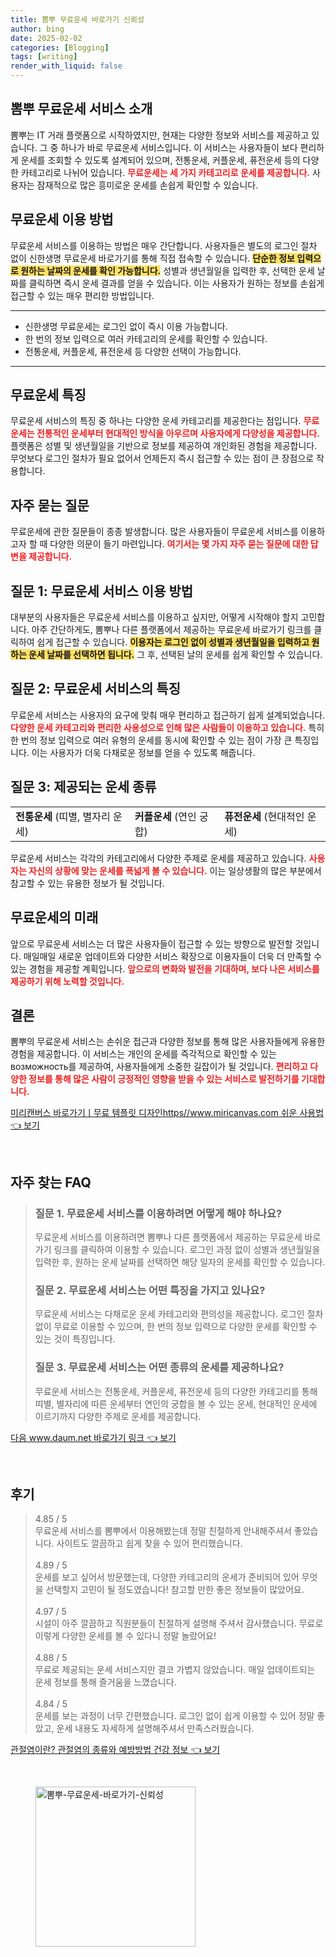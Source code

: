 ```yaml
---
title: 뽐뿌 무료운세 바로가기 신뢰성
author: bing
date: 2025-02-02
categories: [Blogging]
tags: [writing]
render_with_liquid: false
---
```



<h2 id='뽐뿌 무료운세 서비스 소개'>뽐뿌 무료운세 서비스 소개</h2>

<p>뽐뿌는 IT 거래 플랫폼으로 시작하였지만, 현재는 다양한 정보와 서비스를 제공하고 있습니다. 그 중 하나가 바로 무료운세 서비스입니다. 이 서비스는 사용자들이 보다 편리하게 운세를 조회할 수 있도록 설계되어 있으며, 전통운세, 커플운세, 퓨전운세 등의 다양한 카테고리로 나뉘어 있습니다. <b><span style="color: #ee2323;">무료운세는 세 가지 카테고리로 운세를 제공합니다.</span></b> 사용자는 잠재적으로 많은 흥미로운 운세를 손쉽게 확인할 수 있습니다.</p>

<h2 id='무료운세 이용 방법'>무료운세 이용 방법</h2>

<p>무료운세 서비스를 이용하는 방법은 매우 간단합니다. 사용자들은 별도의 로그인 절차 없이 신한생명 무료운세 바로가기를 통해 직접 접속할 수 있습니다. <b><span style="background-color: #ffe066;">단순한 정보 입력으로 원하는 날짜의 운세를 확인 가능합니다.</span></b> 성별과 생년월일을 입력한 후, 선택한 운세 날짜를 클릭하면 즉시 운세 결과를 얻을 수 있습니다. 이는 사용자가 원하는 정보를 손쉽게 접근할 수 있는 매우 편리한 방법입니다.</p>

<hr />

<ul>
    <li>신한생명 무료운세는 로그인 없이 즉시 이용 가능합니다.</li>
    <li>한 번의 정보 입력으로 여러 카테고리의 운세를 확인할 수 있습니다.</li>
    <li>전통운세, 커플운세, 퓨전운세 등 다양한 선택이 가능합니다.</li>
</ul>

<hr />

<h2 id='무료운세 특징'>무료운세 특징</h2>

<p>무료운세 서비스의 특징 중 하나는 다양한 운세 카테고리를 제공한다는 점입니다. <b><span style="color: #ee2323;">무료운세는 전통적인 운세부터 현대적인 방식을 아우르며 사용자에게 다양성을 제공합니다.</span></b> 플랫폼은 성별 및 생년월일을 기반으로 정보를 제공하여 개인화된 경험을 제공합니다. 무엇보다 로그인 절차가 필요 없어서 언제든지 즉시 접근할 수 있는 점이 큰 장점으로 작용합니다.</p>

<h2 id='자주 묻는 질문'>자주 묻는 질문</h2>

<p>무료운세에 관한 질문들이 종종 발생합니다. 많은 사용자들이 무료운세 서비스를 이용하고자 할 때 다양한 의문이 들기 마련입니다. <b><span style="color: #ee2323;">여기서는 몇 가지 자주 묻는 질문에 대한 답변을 제공합니다.</span></b></p>

<h2 id='질문 1: 무료운세 서비스 이용 방법'>질문 1: 무료운세 서비스 이용 방법</h2>

<p>대부분의 사용자들은 무료운세 서비스를 이용하고 싶지만, 어떻게 시작해야 할지 고민합니다. 아주 간단하게도, 뽐뿌나 다른 플랫폼에서 제공하는 무료운세 바로가기 링크를 클릭하여 쉽게 접근할 수 있습니다. <b><span style="background-color: #ffe066;">이용자는 로그인 없이 성별과 생년월일을 입력하고 원하는 운세 날짜를 선택하면 됩니다.</span></b> 그 후, 선택된 날의 운세를 쉽게 확인할 수 있습니다.</p>

<h2 id='질문 2: 무료운세 서비스의 특징'>질문 2: 무료운세 서비스의 특징</h2>

<p>무료운세 서비스는 사용자의 요구에 맞춰 매우 편리하고 접근하기 쉽게 설계되었습니다. <b><span style="color: #ee2323;">다양한 운세 카테고리와 편리한 사용성으로 인해 많은 사람들이 이용하고 있습니다.</span></b> 특히 한 번의 정보 입력으로 여러 유형의 운세를 동시에 확인할 수 있는 점이 가장 큰 특징입니다. 이는 사용자가 더욱 다채로운 정보를 얻을 수 있도록 해줍니다.</p>

<h2 id='질문 3: 제공되는 운세 종류'>질문 3: 제공되는 운세 종류</h2>

<table>
    <tr>
        <td><b>전통운세</b> (띠별, 별자리 운세)</td>
        <td><b>커플운세</b> (연인 궁합)</td>
        <td><b>퓨전운세</b> (현대적인 운세)</td>
    </tr>
</table>

<p>무료운세 서비스는 각각의 카테고리에서 다양한 주제로 운세를 제공하고 있습니다. <b><span style="color: #ee2323;">사용자는 자신의 상황에 맞는 운세를 폭넓게 볼 수 있습니다.</span></b> 이는 일상생활의 많은 부분에서 참고할 수 있는 유용한 정보가 될 것입니다.</p>

<h2 id='무료운세의 미래'>무료운세의 미래</h2>

<p>앞으로 무료운세 서비스는 더 많은 사용자들이 접근할 수 있는 방향으로 발전할 것입니다. 매일매일 새로운 업데이트와 다양한 서비스 확장으로 이용자들이 더욱 더 만족할 수 있는 경험을 제공할 계획입니다. <b><span style="color: #ee2323;">앞으로의 변화와 발전을 기대하며, 보다 나은 서비스를 제공하기 위해 노력할 것입니다.</span></b></p>

<h2 id='결론'>결론</h2>

<p>뽐뿌의 무료운세 서비스는 손쉬운 접근과 다양한 정보를 통해 많은 사용자들에게 유용한 경험을 제공합니다. 이 서비스는 개인의 운세를 즉각적으로 확인할 수 있는 возможность를 제공하여, 사용자들에게 소중한 길잡이가 될 것입니다. <b><span style="color: #ee2323;">편리하고 다양한 정보를 통해 많은 사람이 긍정적인 영향을 받을 수 있는 서비스로 발전하기를 기대합니다.</span></b></p>


<p><a class="click-button" title="미리캔버스 바로가기ㅣ무료 템플릿 디자인https//www.miricanvas.com 쉬운 사용법" href="https://afficreate.github.io/posts/%EB%AF%B8%EB%A6%AC%EC%BA%94%EB%B2%84%EC%8A%A4-%EB%B0%94%EB%A1%9C%EA%B0%80%EA%B8%B0%E3%85%A3%EB%AC%B4%EB%A3%8C-%ED%85%9C%ED%94%8C%EB%A6%BF-%EB%94%94%EC%9E%90%EC%9D%B8httpswww.miricanvas.com-%EC%89%AC%EC%9A%B4-%EC%82%AC%EC%9A%A9%EB%B2%95/" rel="dofollow">미리캔버스 바로가기ㅣ무료 템플릿 디자인https//www.miricanvas.com 쉬운 사용법 👈 보기</a></p><br>
<h2 id='자주_찾는_FAQ'>자주 찾는 FAQ</h2>
<div itemscope="" itemtype="https://schema.org/FAQPage"> 
<blockquote> 
<div itemscope="" itemprop="mainEntity" itemtype="https://schema.org/Question"> 
<h3 itemprop="name">질문 1. 무료운세 서비스를 이용하려면 어떻게 해야 하나요?</h3> 
<div itemscope="" itemprop="acceptedAnswer" itemtype="https://schema.org/Answer"> 
<span itemprop="text"> 
<p>무료운세 서비스를 이용하려면 뽐뿌나 다른 플랫폼에서 제공하는 무료운세 바로가기 링크를 클릭하여 이용할 수 있습니다. 로그인 과정 없이 성별과 생년월일을 입력한 후, 원하는 운세 날짜를 선택하면 해당 일자의 운세를 확인할 수 있습니다.</p> 
</span> 
</div> 
</div> 
<div itemscope="" itemprop="mainEntity" itemtype="https://schema.org/Question"> 
<h3 itemprop="name">질문 2. 무료운세 서비스는 어떤 특징을 가지고 있나요?</h3> 
<div itemscope="" itemprop="acceptedAnswer" itemtype="https://schema.org/Answer"> 
<span itemprop="text"> 
<p>무료운세 서비스는 다채로운 운세 카테고리와 편의성을 제공합니다. 로그인 절차 없이 무료로 이용할 수 있으며, 한 번의 정보 입력으로 다양한 운세를 확인할 수 있는 것이 특징입니다.</p> 
</span> 
</div> 
</div> 
<div itemscope="" itemprop="mainEntity" itemtype="https://schema.org/Question"> 
<h3 itemprop="name">질문 3. 무료운세 서비스는 어떤 종류의 운세를 제공하나요?</h3> 
<div itemscope="" itemprop="acceptedAnswer" itemtype="https://schema.org/Answer"> 
<span itemprop="text"> 
<p>무료운세 서비스는 전통운세, 커플운세, 퓨전운세 등의 다양한 카테고리를 통해 띠별, 별자리에 따른 운세부터 연인의 궁합을 볼 수 있는 운세, 현대적인 운세에 이르기까지 다양한 주제로 운세를 제공합니다.</p> 
</span> 
</div> 
</div> 
</blockquote> 
</div>
<p><a class="click-button" title="다음 www.daum.net 바로가기 링크" href="https://afficreate.github.io/posts/%EB%8B%A4%EC%9D%8C-www.daum.net-%EB%B0%94%EB%A1%9C%EA%B0%80%EA%B8%B0-%EB%A7%81%ED%81%AC/" rel="dofollow">다음 www.daum.net 바로가기 링크 👈 보기</a></p><br>
<h2 id='후기'>후기</h2>
<div itemscope itemtype="https://schema.org/Product">
  <blockquote>
  <div itemprop="review" itemscope itemtype="https://schema.org/Review">
      <div itemprop="reviewRating" itemscope itemtype="https://schema.org/Rating"> <span itemprop="ratingValue">4.85</span> / <span itemprop="bestRating">5</span> </div>
      <span itemprop="reviewBody">무료운세 서비스를 뽐뿌에서 이용해봤는데 정말 친절하게 안내해주셔서 좋았습니다. 사이트도 깔끔하고 쉽게 찾을 수 있어 편리했습니다.</span>
  </div>
  <br>
  <div itemprop="review" itemscope itemtype="https://schema.org/Review">
      <div itemprop="reviewRating" itemscope itemtype="https://schema.org/Rating"> <span itemprop="ratingValue">4.89</span> / <span itemprop="bestRating">5</span> </div>
      <span itemprop="reviewBody">운세를 보고 싶어서 방문했는데, 다양한 카테고리의 운세가 준비되어 있어 무엇을 선택할지 고민이 될 정도였습니다! 참고할 만한 좋은 정보들이 많았어요.</span>
  </div>
  <br>
  <div itemprop="review" itemscope itemtype="https://schema.org/Review">
      <div itemprop="reviewRating" itemscope itemtype="https://schema.org/Rating"> <span itemprop="ratingValue">4.97</span> / <span itemprop="bestRating">5</span> </div>
      <span itemprop="reviewBody">시설이 아주 깔끔하고 직원분들이 친절하게 설명해 주셔서 감사했습니다. 무료로 이렇게 다양한 운세를 볼 수 있다니 정말 놀랐어요!</span>
  </div>
  <br>
  <div itemprop="review" itemscope itemtype="https://schema.org/Review">
      <div itemprop="reviewRating" itemscope itemtype="https://schema.org/Rating"> <span itemprop="ratingValue">4.88</span> / <span itemprop="bestRating">5</span> </div>
      <span itemprop="reviewBody">무료로 제공되는 운세 서비스지만 결코 가볍지 않았습니다. 매일 업데이트되는 운세 정보를 통해 즐거움을 느꼈습니다.</span>
  </div>
  <br>
  <div itemprop="review" itemscope itemtype="https://schema.org/Review">
      <div itemprop="reviewRating" itemscope itemtype="https://schema.org/Rating"> <span itemprop="ratingValue">4.84</span> / <span itemprop="bestRating">5</span> </div>
      <span itemprop="reviewBody">운세를 보는 과정이 너무 간편했습니다. 로그인 없이 쉽게 이용할 수 있어 정말 좋았고, 운세 내용도 자세하게 설명해주셔서 만족스러웠습니다.</span>
  </div>
  </blockquote>
</div>
<p><a class="click-button" title="관절염이란? 관절염의 종류와 예방방법 건강 정보" href="https://afficreate.github.io/posts/%EA%B4%80%EC%A0%88%EC%97%BC%EC%9D%B4%EB%9E%80-%EA%B4%80%EC%A0%88%EC%97%BC%EC%9D%98-%EC%A2%85%EB%A5%98%EC%99%80-%EC%98%88%EB%B0%A9%EB%B0%A9%EB%B2%95-%EA%B1%B4%EA%B0%95-%EC%A0%95%EB%B3%B4/" rel="dofollow">관절염이란? 관절염의 종류와 예방방법 건강 정보 👈 보기</a></p><br>
<figure class="image"><img src="https://afficreate.github.io/assets/img/thumbnail/뽐뿌-무료운세-바로가기-신뢰성.webp" alt="뽐뿌-무료운세-바로가기-신뢰성" width="256" height="256"></figure>